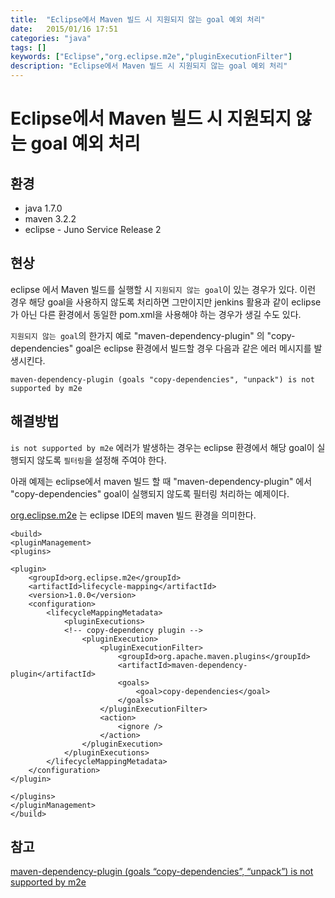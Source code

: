 ```yaml
---
title:  "Eclipse에서 Maven 빌드 시 지원되지 않는 goal 예외 처리"
date:   2015/01/16 17:51
categories: "java"
tags: []
keywords: ["Eclipse","org.eclipse.m2e","pluginExecutionFilter"]
description: "Eclipse에서 Maven 빌드 시 지원되지 않는 goal 예외 처리"
---
```


# Eclipse에서 Maven 빌드 시 지원되지 않는 goal 예외 처리

## 환경

- java 1.7.0
- maven 3.2.2
- eclipse - Juno Service Release 2

## 현상

eclipse 에서 Maven 빌드를 실행할 시  `지원되지 않는 goal`이 있는 경우가 있다. 이런 경우 해당 goal을 사용하지 않도록 처리하면 그만이지만 jenkins 활용과 같이 eclipse 가 아닌 다른 환경에서 동일한 pom.xml을 사용해야 하는 경우가 생길 수도 있다. 

`지원되지 않는 goal`의 한가지 예로 "maven-dependency-plugin" 의 "copy-dependencies" goal은 eclipse 환경에서 빌드할 경우 다음과 같은 에러 메시지를 발생시킨다.

```
maven-dependency-plugin (goals "copy-dependencies", "unpack") is not supported by m2e
```

## 해결방법

`is not supported by m2e` 에러가 발생하는 경우는 eclipse 환경에서 해당 goal이 실행되지 않도록 `필터링`을 설정해 주여야 한다.

아래 예제는 eclipse에서 maven 빌드 할 때 "maven-dependency-plugin" 에서 "copy-dependencies" goal이 실행되지 않도록 필터링 처리하는 예제이다.

[org.eclipse.m2e](http://www.eclipse.org/m2e/) 는 eclipse IDE의 maven 빌드 환경을 의미한다.

```
<build>
<pluginManagement>
<plugins>

<plugin>
    <groupId>org.eclipse.m2e</groupId>
    <artifactId>lifecycle-mapping</artifactId>
    <version>1.0.0</version>
    <configuration>
        <lifecycleMappingMetadata>
            <pluginExecutions>
            <!-- copy-dependency plugin -->
                <pluginExecution>
                    <pluginExecutionFilter>
                        <groupId>org.apache.maven.plugins</groupId>
                        <artifactId>maven-dependency-plugin</artifactId>
                        <goals>
                            <goal>copy-dependencies</goal>
                        </goals>
                    </pluginExecutionFilter>
                    <action>
                        <ignore />
                    </action>
                </pluginExecution>
            </pluginExecutions>
        </lifecycleMappingMetadata>
    </configuration>
</plugin>

</plugins>
</pluginManagement>
</build>
```

## 참고

[maven-dependency-plugin (goals “copy-dependencies”, “unpack”) is not supported by m2e](https://stackoverflow.com/questions/8706017/maven-dependency-plugin-goals-copy-dependencies-unpack-is-not-supported-b)
